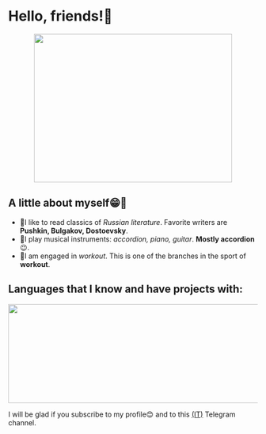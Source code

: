 # Hello, friends!👋

<p align="center"><img src="https://cdn.dribbble.com/users/1059583/screenshots/4171367/coding-freak.gif" width="400" height="300"></p>

## A little about myself😁🙂

- 📖I like to read classics of *Russian literature*. Favorite writers are **Pushkin, Bulgakov, Dostoevsky**.
- 🎼I play musical instruments: *accordion, piano, guitar*. **Mostly accordion**😉.
- 💪I am engaged in *workout*. This is one of the branches in the sport of **workout**.

## Languages that I know and have projects with:

<p align="center"><img src="https://app-android.ru/images/blog-block/programmirovanie-na-c/2.png" width="600" height="200"></p>

 I will be glad if you subscribe to my profile😊 and to this [(IT)](https://t.me/marveyPal) Telegram channel.
